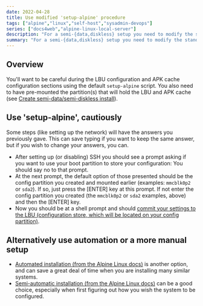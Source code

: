 ```yaml
---
date: 2022-04-28
title: Use modified 'setup-alpine' procedure
tags: ["alpine","linux","self-host","sysadmin-devops"]
series: ["docs4web","alpine-linux-local-server"]
description: "For a semi-{data,diskless} setup you need to modify the standard 'setup-alpine' procedure. Here we provide the details."
summary: "For a semi-{data,diskless} setup you need to modify the standard 'setup-alpine' procedure. Here we provide the details."
---
```


## Overview

You'll want to be careful during the LBU configuration and APK cache configuration sections using the default ``setup-alpine`` script. You also need to have pre-mounted the partition(s) that will hold the LBU and APK cache (see [Create semi-data/semi-diskless install](create-semi-data-install/#add-a-config-partition)).

## Use 'setup-alpine', cautiously

Some steps (like setting up the network) will have the answers you previously gave. This can save typing if you want to keep the same answer, but if you wish to change your answers, you can.

* After setting up (or disabling) SSH you should see a prompt asking if you want to use  your boot partition to store your configuration: You should say no to that prompt.
* At the next prompt, the default option of those presented should be the config partition you created and mounted earlier (examples: `mmcblk0p2` or `sda2`).  If so, just press the \[ENTER] key at this prompt. If not enter the config partition you created (the `mmcblk0p2` or `sda2` examples, above) and then the \[ENTER] key.
* Now you should be at a shell prompt and should [commit your settings to the LBU (configuration store, which will be located on your config partition)](commit-lbu.md).

## Alternatively use automation or a more manual setup

* [Automated installation (from the Alpine Linux docs)](https://docs.alpinelinux.org/user-handbook/0.1a/Installing/setup_alpine.html#_answer_files) is another option, and can save a great deal of time when you are installing many similar systems.
* [Semi-automatic installation (from the Alpine Linux docs)](https://docs.alpinelinux.org/user-handbook/0.1a/Installing/manual.html) can be a good choice, especially when first figuring out how you wish the system to be configured.

